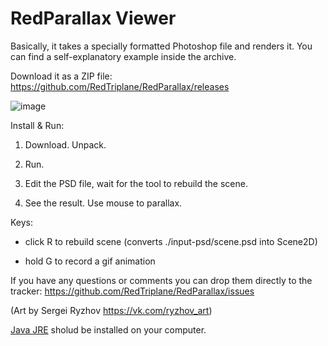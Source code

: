 # RedParallax Viewer

Basically, it takes a specially formatted Photoshop file and renders it. You can find a self-explanatory example inside the archive.

Download it as a ZIP file: https://github.com/RedTriplane/RedParallax/releases

![image](https://cloud.githubusercontent.com/assets/1580663/20033859/2f8b47e4-a3ab-11e6-84cd-a578d603fc98.png)

Install & Run:

1) Download. Unpack.

2) Run.

4) Edit the PSD file, wait for the tool to rebuild the scene. 

3) See the result. Use mouse to parallax.


Keys:

- click R to rebuild scene (converts ./input-psd/scene.psd into Scene2D)

- hold G to record a gif animation

If you have any questions or comments you can drop them directly to the tracker: https://github.com/RedTriplane/RedParallax/issues

(Art by Sergei Ryzhov https://vk.com/ryzhov_art)

<a href="http://www.oracle.com/technetwork/java/javase/downloads/jre8-downloads-2133155.html">Java JRE</a> sholud be installed on your computer.
